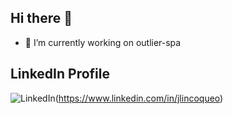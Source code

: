 ## Hi there 👋

- 🔭 I’m currently working on outlier-spa

## LinkedIn Profile

![LinkedIn](https://img.shields.io/badge/LinkedIn-0077B5?style=flat-square&logo=linkedin&logoColor=white)(<https://www.linkedin.com/in/jlincoqueo>)
